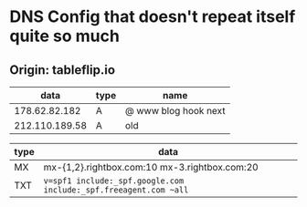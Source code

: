 # DNS Config that doesn't repeat itself quite so much

## Origin: tableflip.io

data           | type | name
-------------- |------|--------------
178.62.82.182  | A    | @ www blog hook next
212.110.189.58 | A    | old

type | data
-----|------
MX   | mx-{1,2}.rightbox.com:10 mx-3.rightbox.com:20
TXT  | `v=spf1 include:_spf.google.com include:_spf.freeagent.com ~all`

